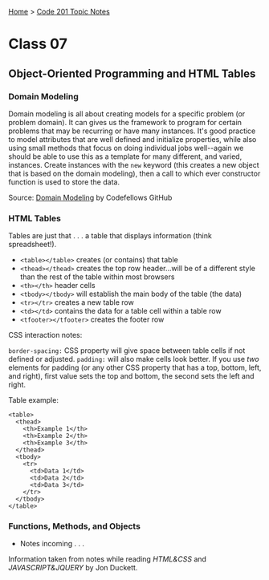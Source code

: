 [Home](../README.md) > [Code 201 Topic Notes](../201topicNotes.md)

# Class 07

## Object-Oriented Programming and HTML Tables

### Domain Modeling

Domain modeling is all about creating models for a specific problem (or problem domain).
It can gives us the framework to program for certain problems that may be recurring or have many instances.
It's good practice to model attributes that are well defined and initialize properties, while also using small methods that focus on doing individual jobs well--again we should be able to use this as a template for many different, and varied, instances.
Create instances with the `new` keyword (this creates a new object that is based on the domain modeling), then a call to which ever constructor function is used to store the data.

Source: [Domain Modeling](https://github.com/codefellows/domain_modeling#domain-modeling) by Codefellows GitHub

### HTML Tables

Tables are just that . . . a table that displays information (think spreadsheet!).

- `<table></table>` creates (or contains) that table
- `<thead></thead>` creates the top row header...will be of a different style than the rest of the table within most browsers
- `<th></th>` header cells
- `<tbody></tbody>` will establish the main body of the table (the data)
- `<tr></tr>` creates a new table row
- `<td></td>` contains the data for a table cell within a table row
- `<tfooter></tfooter>` creates the footer row

CSS interaction notes:

`border-spacing:` CSS property will give space between table cells if not defined or adjusted.
`padding:` will also make cells look better. If you use *two* elements for padding (or any other CSS property that has a top, bottom, left, and right), first value sets the top and bottom, the second sets the left and right.

Table example:

```
<table>
  <thead>
    <th>Example 1</th>
    <th>Example 2</th>
    <th>Example 3</th>
  </thead>
  <tbody>
    <tr>
      <td>Data 1</td>
      <td>Data 2</td>
      <td>Data 3</td>
    </tr>
  </tbody>
</table>
```

### Functions, Methods, and Objects

- Notes incoming . . .

Information taken from notes while reading *HTML&CSS* and *JAVASCRIPT&JQUERY* by Jon Duckett.
